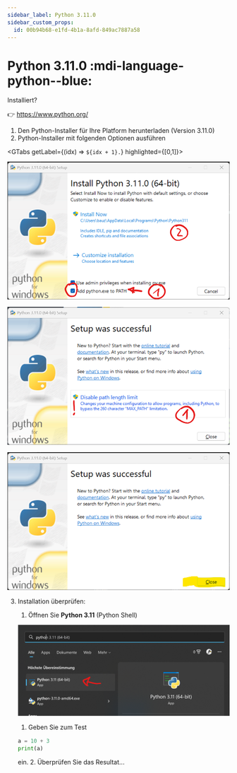 ```yaml
---
sidebar_label: Python 3.11.0
sidebar_custom_props:
  id: 00b94b68-e1fd-4b1a-8afd-849ac7887a58
---
```


# Python 3.11.0 :mdi-language-python--blue:

<Answer type="state" webKey="237681c2-fcf7-480e-aca9-72e80e245d16">Installiert?</Answer>

👉 https://www.python.org/

1. Den Python-Installer für Ihre Platform herunterladen (Version 3.11.0)
2. Python-Installer mit folgenden Optionen ausführen

<GTabs getLabel={(idx) => `${idx + 1}.`} highlighted={[0,1]}>

![:mdi-flash-triangle--orange: Python zum Pfad hinzufügen!](images/py-1.png)

![Allenfalls bereits konfiguriert](images/py-2.png)

![Fertig](images/py-3.png)
</GTabs>

3. Installation überprüfen:
   1. Öffnen Sie __Python 3.11__ (Python Shell)  

   ![Python Shell --width=500px](images/py-shell.png)

   1. Geben Sie zum Test
   
    ```py
    a = 10 + 3
    print(a)
    ```
    ein.
   2. Überprüfen Sie das Resultat... 